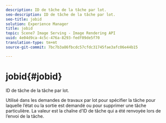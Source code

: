 ```yaml
---
description: ID de tâche de la tâche par lot.
seo-description: ID de tâche de la tâche par lot.
seo-title: jobid
solution: Experience Manager
title: jobid
topic: Scene7 Image Serving - Image Rendering API
uuid: 4e04d9ca-4c5c-476a-8293-fedf09de5f70
translation-type: tm+mt
source-git-commit: 7bc7b3a86fbcdc57cfdc31745fae3afc06e44b15

---
```



# jobid{#jobid}

ID de tâche de la tâche par lot.

Utilisé dans les demandes de travaux par lot pour spécifier la tâche pour laquelle l’état ou la sortie est demandé ou pour supprimer une tâche particulière. La valeur est la chaîne d’ID de tâche qui a été renvoyée lors de l’envoi de la tâche.
